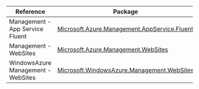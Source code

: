 | Reference | Package | Source |
|---|---|---|
|Management - App Service Fluent|[Microsoft.Azure.Management.AppService.Fluent](https://www.nuget.org/packages/Microsoft.Azure.Management.AppService.Fluent)|[GitHub](https://github.com/Azure/azure-sdk-for-net)|
|Management - WebSites|[Microsoft.Azure.Management.WebSites](https://www.nuget.org/packages/Microsoft.Azure.Management.WebSites)|[GitHub](https://github.com/Azure/azure-sdk-for-net)|
|WindowsAzure Management - WebSites|[Microsoft.WindowsAzure.Management.WebSites](https://www.nuget.org/packages/Microsoft.WindowsAzure.Management.WebSites)|[GitHub](https://github.com/Azure/azure-sdk-for-net)|

